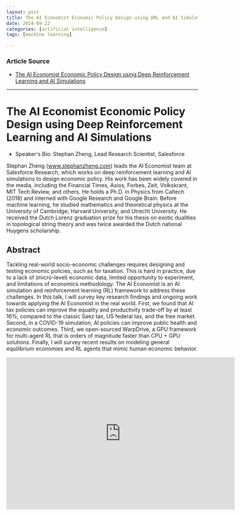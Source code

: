 ```yaml
---
layout: post
title: The AI Economist Economic Policy Design using DRL and AI Simulations
date: 2024-09-22
categories: [artificial intelligence]
tags: [machine learning]

---
```


### Article Source


* [The AI Economist Economic Policy Design using Deep Reinforcement Learning and AI Simulations](https://www.youtube.com/watch?v=VKE9GFXNgLo)

---



# The AI Economist Economic Policy Design using Deep Reinforcement Learning and AI Simulations


* Speaker's Bio: Stephan Zheng, Lead Research Scientist, Salesforce

Stephan Zheng (www.stephanzheng.com) leads the AI Economist team at Salesforce Research, which works on deep reinforcement learning and AI simulations to design economic policy. His work has been widely covered in the media, including the Financial Times, Axios, Forbes, Zeit, Volkskrant, MIT Tech Review, and others. He holds a Ph.D. in Physics from Caltech (2018) and interned with Google Research and Google Brain. Before machine learning, he studied mathematics and theoretical physics at the University of Cambridge, Harvard University, and Utrecht University. He received the Dutch Lorenz graduation prize for his thesis on exotic dualities in topological string theory and was twice awarded the Dutch national Huygens scholarship.


## Abstract

Tackling real-world socio-economic challenges requires designing and testing economic policies, such as for taxation. This is hard in practice, due to a lack of (micro-level) economic data, limited opportunity to experiment, and limitations of economics methodology. The AI Economist is an AI simulation and reinforcement learning (RL) framework to address these challenges. In this talk, I will survey key research findings and ongoing work towards applying the AI Economist in the real world. First, we found that AI tax policies can improve the equality and productivity trade-off by at least 16%, compared to the classic Saez tax, US federal tax, and the free market. Second, in a COVID-19 simulation, AI policies can improve public health and economic outcomes. Third, we open-sourced WarpDrive, a GPU framework for multi-agent RL that is orders of magnitude faster than CPU + GPU solutions. Finally, I will survey recent results on modeling general equilibrium economies and RL agents that mimic human economic behavior.

<iframe width="600" height="400" src="https://www.youtube.com/embed/VKE9GFXNgLo?si=wShQrT8UMFCu2alp" title="YouTube video player" frameborder="0" allow="accelerometer; autoplay; clipboard-write; encrypted-media; gyroscope; picture-in-picture; web-share" referrerpolicy="strict-origin-when-cross-origin" allowfullscreen></iframe>
